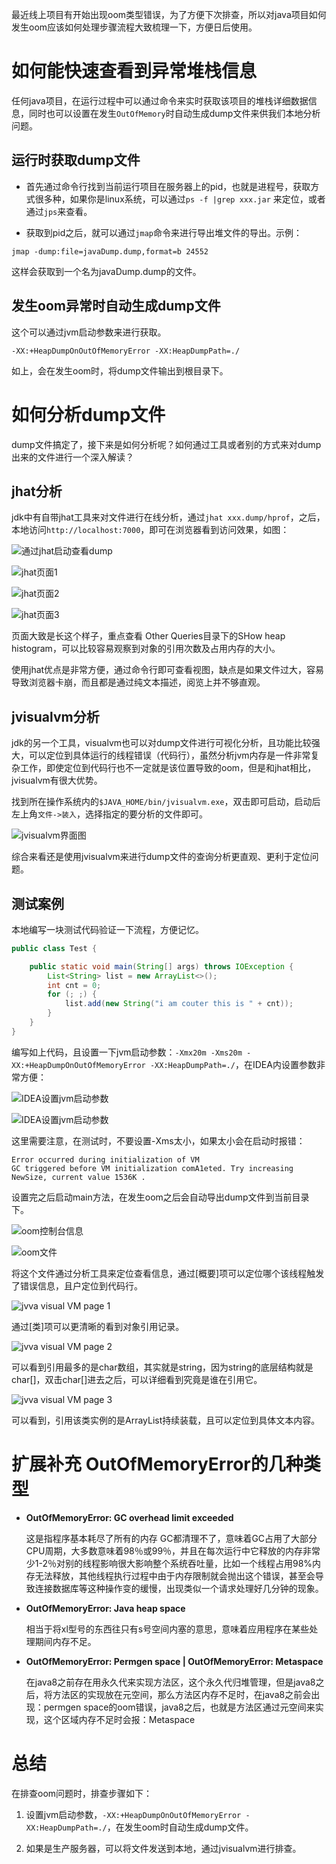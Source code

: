 最近线上项目有开始出现oom类型错误，为了方便下次排查，所以对java项目如何发生oom应该如何处理步骤流程大致梳理一下，方便日后使用。

# 如何能快速查看到异常堆栈信息

任何java项目，在运行过程中可以通过命令来实时获取该项目的堆栈详细数据信息，同时也可以设置在发生`OutOfMemory`时自动生成dump文件来供我们本地分析问题。

## 运行时获取dump文件

- 首先通过命令行找到当前运行项目在服务器上的pid，也就是进程号，获取方式很多种，如果你是linux系统，可以通过`ps -f |grep xxx.jar` 来定位，或者通过`jps`来查看。

- 获取到pid之后，就可以通过`jmap`命令来进行导出堆文件的导出。示例：

```
jmap -dump:file=javaDump.dump,format=b 24552
```

这样会获取到一个名为javaDump.dump的文件。

## 发生oom异常时自动生成dump文件

这个可以通过jvm启动参数来进行获取。

```
-XX:+HeapDumpOnOutOfMemoryError -XX:HeapDumpPath=./
```

如上，会在发生oom时，将dump文件输出到根目录下。

# 如何分析dump文件

dump文件搞定了，接下来是如何分析呢？如何通过工具或者别的方式来对dump出来的文件进行一个深入解读？

## jhat分析

jdk中有自带jhat工具来对文件进行在线分析，通过`jhat xxx.dump/hprof`，之后，本地访问`http://localhost:7000`，即可在浏览器看到访问效果，如图：

![通过jhat启动查看dump](https://cdn.jsdelivr.net/gh/talkzhang/imgs-bed@master/image/%E4%BC%81%E4%B8%9A%E5%BE%AE%E4%BF%A1%E6%88%AA%E5%9B%BE_16103487331830.png)

![jhat页面1](https://cdn.jsdelivr.net/gh/talkzhang/imgs-bed@master/image/%E4%BC%81%E4%B8%9A%E5%BE%AE%E4%BF%A1%E6%88%AA%E5%9B%BE_16103490572886.png)

![jhat页面2](https://cdn.jsdelivr.net/gh/talkzhang/imgs-bed@master/image/%E4%BC%81%E4%B8%9A%E5%BE%AE%E4%BF%A1%E6%88%AA%E5%9B%BE_1610349010325.png)

![jhat页面3](https://cdn.jsdelivr.net/gh/talkzhang/imgs-bed@master/image/%E4%BC%81%E4%B8%9A%E5%BE%AE%E4%BF%A1%E6%88%AA%E5%9B%BE_16103492726863.png)

页面大致是长这个样子，重点查看 Other Queries目录下的SHow heap histogram，可以比较容易观察到对象的引用次数及占用内存的大小。

使用jhat优点是非常方便，通过命令行即可查看视图，缺点是如果文件过大，容易导致浏览器卡崩，而且都是通过纯文本描述，阅览上并不够直观。

## jvisualvm分析

jdk的另一个工具，visualvm也可以对dump文件进行可视化分析，且功能比较强大，可以定位到具体运行的线程错误（代码行），虽然分析jvm内存是一件非常复杂工作，即使定位到代码行也不一定就是该位置导致的oom，但是和jhat相比，jvisualvm有很大优势。

找到所在操作系统内的`$JAVA_HOME/bin/jvisualvm.exe`，双击即可启动，启动后左上角`文件->装入`，选择指定的要分析的文件即可。

![jvisualvm界面图](https://cdn.jsdelivr.net/gh/talkzhang/imgs-bed@master/image/%E4%BC%81%E4%B8%9A%E5%BE%AE%E4%BF%A1%E6%88%AA%E5%9B%BE_16103500291910.png)

综合来看还是使用jvisualvm来进行dump文件的查询分析更直观、更利于定位问题。

## 测试案例

本地编写一块测试代码验证一下流程，方便记忆。

```java
public class Test {

    public static void main(String[] args) throws IOException {
        List<String> list = new ArrayList<>();
        int cnt = 0;
        for (; ;) {
            list.add(new String("i am couter this is " + cnt));
        }
    }
}
```

编写如上代码，且设置一下jvm启动参数：`-Xmx20m -Xms20m -XX:+HeapDumpOnOutOfMemoryError -XX:HeapDumpPath=./`，在IDEA内设置参数非常方便：

![IDEA设置jvm启动参数](https://cdn.jsdelivr.net/gh/talkzhang/imgs-bed@master/image/%E4%BC%81%E4%B8%9A%E5%BE%AE%E4%BF%A1%E6%88%AA%E5%9B%BE_16103505327086.png)

![IDEA设置jvm启动参数](https://cdn.jsdelivr.net/gh/talkzhang/imgs-bed@master/image/%E4%BC%81%E4%B8%9A%E5%BE%AE%E4%BF%A1%E6%88%AA%E5%9B%BE_16103507065766.png)

这里需要注意，在测试时，不要设置-Xms太小，如果太小会在启动时报错：
```
Error occurred during initialization of VM 
GC triggered before VM initialization comA1eted. Try increasing NewSize, current value 1536K . 
```

设置完之后启动main方法，在发生oom之后会自动导出dump文件到当前目录下。

![oom控制台信息](https://cdn.jsdelivr.net/gh/talkzhang/imgs-bed@master/image/%E4%BC%81%E4%B8%9A%E5%BE%AE%E4%BF%A1%E6%88%AA%E5%9B%BE_1610351281678.png)

![oom文件](https://cdn.jsdelivr.net/gh/talkzhang/imgs-bed@master/image/%E4%BC%81%E4%B8%9A%E5%BE%AE%E4%BF%A1%E6%88%AA%E5%9B%BE_16103514014791.png)

将这个文件通过分析工具来定位查看信息，通过[概要]项可以定位哪个该线程触发了错误信息，且户定位到代码行。

![jvva visual VM page 1](https://cdn.jsdelivr.net/gh/talkzhang/imgs-bed@master/image/%E4%BC%81%E4%B8%9A%E5%BE%AE%E4%BF%A1%E6%88%AA%E5%9B%BE_1610351484622.png)

通过[类]项可以更清晰的看到对象引用记录。

![jvva visual VM page 2](https://cdn.jsdelivr.net/gh/talkzhang/imgs-bed@master/image/%E4%BC%81%E4%B8%9A%E5%BE%AE%E4%BF%A1%E6%88%AA%E5%9B%BE_16103516355191.png)

可以看到引用最多的是char数组，其实就是string，因为string的底层结构就是char[]，双击char[]进去之后，可以详细看到究竟是谁在引用它。

![jvva visual VM page 3](https://cdn.jsdelivr.net/gh/talkzhang/imgs-bed@master/image/%E4%BC%81%E4%B8%9A%E5%BE%AE%E4%BF%A1%E6%88%AA%E5%9B%BE_16103519112087.png)

可以看到，引用该类实例的是ArrayList持续装载，且可以定位到具体文本内容。

# 扩展补充 OutOfMemoryError的几种类型

- **OutOfMemoryError: GC overhead limit exceeded**

    这是指程序基本耗尽了所有的内存 GC都清理不了，意味着GC占用了大部分CPU周期，大多数意味着98％或99％，并且在每次运行中它释放的内存非常少1-2％对别的线程影响很大影响整个系统吞吐量，比如一个线程占用98%内存无法释放，其他线程执行过程中由于内存限制就会抛出这个错误，甚至会导致连接数据库等这种操作变的缓慢，出现类似一个请求处理好几分钟的现象。



- **OutOfMemoryError: Java heap space**

    相当于将xl型号的东西往只有s号空间内塞的意思，意味着应用程序在某些处理期间内存不足。


- **OutOfMemoryError: Permgen space | OutOfMemoryError: Metaspace**

    在java8之前存在用永久代来实现方法区，这个永久代归堆管理，但是java8之后，将方法区的实现放在元空间，那么方法区内存不足时，在java8之前会出现：permgen space的oom错误，java8之后，也就是方法区通过元空间来实现，这个区域内存不足时会报：Metaspace


# 总结

在排查oom问题时，排查步骤如下：

1. 设置jvm启动参数，`-XX:+HeapDumpOnOutOfMemoryError -XX:HeapDumpPath=./`，在发生oom时自动生成dump文件。

2. 如果是生产服务器，可以将文件发送到本地，通过jvisualvm进行排查。